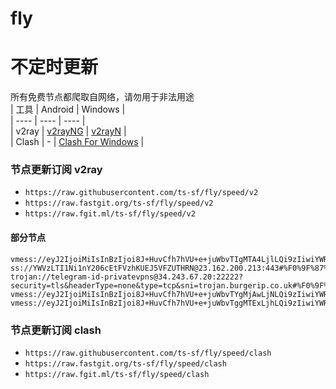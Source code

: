 # fly
# 不定时更新
所有免费节点都爬取自网络，请勿用于非法用途  
|  工具  | Android  | Windows  |  
|  ----  | ----   | ----  |  
| v2ray  | [v2rayNG](https://github.com/2dust/v2rayNG/releases) | [v2rayN](https://github.com/2dust/v2rayN/releases) |  
| Clash  | - | [Clash For Windows](https://github.com/2dust/clashN/releases) | 
  
### 节点更新订阅  v2ray
- `https://raw.githubusercontent.com/ts-sf/fly/speed/v2`  
- `https://raw.fastgit.org/ts-sf/fly/speed/v2`  
- `https://raw.fgit.ml/ts-sf/fly/speed/v2`  
#### 部分节点  
``` 
vmess://eyJ2IjoiMiIsInBzIjoi8J+HuvCfh7hVU+e+juWbvTIgMTA4LjlLQi9zIiwiYWRkIjoiMTcyLjY3LjE3Mi42NyIsInBvcnQiOiI4MDgwIiwiaWQiOiJiNTUxYWEyMi0yMmFmLTExZWUtYjhkOC1mMjNjOTMyZWI2OGQiLCJhaWQiOiIwIiwic2N5IjoiYXV0byIsIm5ldCI6IndzIiwidHlwZSI6Im5vbmUiLCJob3N0Ijoib2lpY3R3Lnl5ZHNpaS5jb20iLCJwYXRoIjoiLyIsInRscyI6IiIsInNuaSI6IiIsInRlc3RfbmFtZSI6IlVT576O5Zu9MiJ9
ss://YWVzLTI1Ni1nY206cEtFVzhKUEJ5VFZUTHRN@23.162.200.213:443#%F0%9F%87%BA%F0%9F%87%B8US%E7%BE%8E%E5%9B%BD4%201.9MB%2Fs
trojan://telegram-id-privatevpns@34.243.67.20:22222?security=tls&headerType=none&type=tcp&sni=trojan.burgerip.co.uk#%F0%9F%87%AE%F0%9F%87%AAIE%E7%88%B1%E5%B0%94%E5%85%B0%201.5MB%2Fs
vmess://eyJ2IjoiMiIsInBzIjoi8J+HuvCfh7hVU+e+juWbvTYgMjAwLjNLQi9zIiwiYWRkIjoiMTcyLjY3LjE4NS43OSIsInBvcnQiOiI4MDgwIiwiaWQiOiJiNTUxYWEyMi0yMmFmLTExZWUtYjhkOC1mMjNjOTMyZWI2OGQiLCJhaWQiOiIwIiwic2N5IjoiYXV0byIsIm5ldCI6IndzIiwidHlwZSI6Im5vbmUiLCJob3N0Ijoib2lpY3R3Lnl5ZHNpaS5jb20iLCJwYXRoIjoiLyIsInRscyI6IiIsInNuaSI6IiIsInRlc3RfbmFtZSI6IlVT576O5Zu9NiJ9
vmess://eyJ2IjoiMiIsInBzIjoi8J+HuvCfh7hVU+e+juWbvTggMTExLjhLQi9zIiwiYWRkIjoiMTA0LjIxLjguMTU3IiwicG9ydCI6IjIwODIiLCJpZCI6IjExMmFjMzZmLTNmNTMtNGUyNi04MzcxLWQyNWMwMjhlMWI5YSIsImFpZCI6IjAiLCJzY3kiOiJhdXRvIiwibmV0Ijoid3MiLCJ0eXBlIjoiIiwiaG9zdCI6InMxYy52Mi52MDAxc3NzLnh5eiIsInBhdGgiOiIvIiwidGxzIjoiIiwic25pIjoiIiwidGVzdF9uYW1lIjoiVVPnvo7lm704In0=
```
### 节点更新订阅  clash
- `https://raw.githubusercontent.com/ts-sf/fly/speed/clash`  
- `https://raw.fastgit.org/ts-sf/fly/speed/clash`  
- `https://raw.fgit.ml/ts-sf/fly/speed/clash`  


